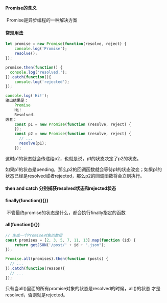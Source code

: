 ####  Promise的含义

​	Promise是异步编程的一种解决方案

#### 常规用法

```javascript
let promise = new Promise(function(resolve, reject) {
	console.log('Promise');
	resolve();
});

promise.then(function() {
  console.log('resolved.');
}).catch(function(){
	console.log('rejected');
});

console.log('Hi!');
输出结果是：
	Promise
	Hi!
	Resolved.
嵌套：
	const p1 = new Promise(function (resolve, reject) {
	});
	const p2 = new Promise(function (resolve, reject) {
	  // ...
	  resolve(p1);
	});
```

这时p1的状态就会传递给p2，也就是说，p1的状态决定了p2的状态。

如果p1的状态是pending，那么p2的回调函数就会等待p1的状态改变；如果p1的状态已经是resolved或者rejected，那么p2的回调函数将会立刻执行。

#### then and catch 分别捕获resolved状态和rejected状态

#### finally(function(){}) 

​	不管最终promise的状态是什么，都会执行finally指定的函数

#### all(function(){})

```javascript
// 生成一个Promise对象的数组
const promises = [2, 3, 5, 7, 11, 13].map(function (id) {
	return getJSON('/post/' + id + ".json");
});

Promise.all(promises).then(function (posts) {
  // ...
}).catch(function(reason){
  // ...
});

```

只有当all()里面的所有promise对象的状态是resolved的时候，all()的状态
才是resolved，否则就是rejected。